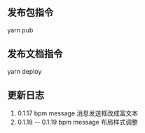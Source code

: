 ## 发布包指令

yarn pub

## 发布文档指令

yarn deploy

## 更新日志

1. 0.1.17 bpm message 消息发送框改成富文本
1. 0.1.18 -- 0.1.19 bpm message 布局样式调整
